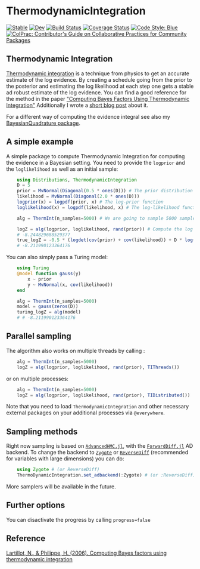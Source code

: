 # ThermodynamicIntegration

[![Stable](https://img.shields.io/badge/docs-stable-blue.svg)](https://theogf.dev/ThermodynamicIntegration.jl/stable)
[![Dev](https://img.shields.io/badge/docs-dev-blue.svg)](https://theogf.dev/ThermodynamicIntegration.jl/dev)
[![Build Status](https://github.com/theogf/ThermodynamicIntegration.jl/workflows/CI/badge.svg)](https://github.com/theogf/ThermodynamicIntegration.jl/actions)
[![Coverage Status](https://codecov.io/gh/theogf/ThermodynamicIntegration.jl/graph/badge.svg?token=EXHDBOH123)](https://codecov.io/gh/theogf/ThermodynamicIntegration.jl)
[![Code Style: Blue](https://img.shields.io/badge/code%20style-blue-4495d1.svg)](https://github.com/invenia/BlueStyle)
[![ColPrac: Contributor's Guide on Collaborative Practices for Community Packages](https://img.shields.io/badge/ColPrac-Contributor's%20Guide-blueviolet)](https://github.com/SciML/ColPrac)

## Thermodynamic Integration

[Thermodynamic integration]() is a technique from physics to get an accurate estimate of the log evidence.
By creating a schedule going from the prior to the posterior and estimating the log likelihood at each step one gets a stable ad robust estimate of the log evidence.
You can find a good reference for the method in the paper ["Computing Bayes Factors Using Thermodynamic Integration"](https://academic.oup.com/sysbio/article/55/2/195/1620800?login=true)
Additionally I wrote a [short blog post](https://theogf.github.io/bayesiantribulations/blogposts/thermint/) about it.

For a different way of computing the evidence integral see also my [BayesianQuadrature package](https://github.com/theogf/BayesianQuadrature.jl).

## A simple example

A simple package to compute Thermodynamic Integration for computing the evidence in a Bayesian setting.
You need to provide the `logprior` and the `loglikelihood` as well as an initial sample:

```julia
    using Distributions, ThermodynamicIntegration
    D = 5
    prior = MvNormal(Diagonal(0.5 * ones(D))) # The prior distribution
    likelihood = MvNormal(Diagonal(2.0 * ones(D)))
    logprior(x) = logpdf(prior, x) # The log-prior function
    loglikelihood(x) = logpdf(likelihood, x) # The log-likelihood function

    alg = ThermInt(n_samples=5000) # We are going to sample 5000 samples at every step

    logZ = alg(logprior, loglikelihood, rand(prior)) # Compute the log evidence
    # -8.244829688529377
    true_logZ = -0.5 * (logdet(cov(prior) + cov(likelihood)) + D * log(2π)) # we compare twith the true value
    # -8.211990123364176
```

You can also simply pass a Turing model:

```julia
    using Turing
    @model function gauss(y)
        x ~ prior
        y ~ MvNormal(x, cov(likelihood))
    end

    alg = ThermInt(n_samples=5000)
    model = gauss(zeros(D))
    turing_logZ = alg(model)
    # # -8.211990123364176
```

## Parallel sampling

The algorithm also works on multiple threads by calling :

```julia
    alg = ThermInt(n_samples=5000) 
    logZ = alg(logprior, loglikelihood, rand(prior), TIThreads())
```

or on multiple processes:

```julia
    alg = ThermInt(n_samples=5000) 
    logZ = alg(logprior, loglikelihood, rand(prior), TIDistributed())
```

Note that you need to load `ThermodynamicIntegration` and other necessary external packages on your additional processes via `@everywhere`.

## Sampling methods

Right now sampling is based on [`AdvancedHMC.jl`](https://github.com/TuringLang/AdvancedHMC.jl), with the [`ForwardDiff.jl`](https://github.com/JuliaDiff/ForwardDiff.jl) AD backend.
To change the backend to [`Zygote`](https://github.com/FluxML/Zygote.jl) or [`ReverseDiff`](https://github.com/JuliaDiff/ReverseDiff.jl) (recommended for variables with large dimensions) you can do:

```julia
    using Zygote # (or ReverseDiff)
    ThermoDynamicIntegration.set_adbackend(:Zygote) # (or :ReverseDiff)
```

More samplers will be available in the future.

## Further options

You can disactivate the progress by calling `progress=false`

## Reference

[Lartillot, N., & Philippe, H. (2006). Computing Bayes factors using thermodynamic integration](https://academic.oup.com/sysbio/article/55/2/195/1620800?login=true)
